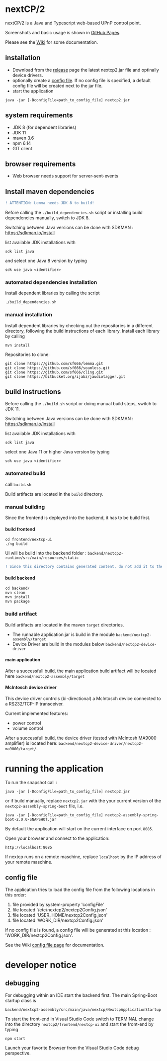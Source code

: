 # nextCP/2

nextCP/2 is a Java and Typescript web-based UPnP control point.

Screenshots and basic usage is shown in [GitHub Pages](https://sf666.github.io/).

Please see the [Wiki](https://github.com/sf666/nextcp2/wiki) for some documentation.

## installation

- Download from the [release](https://github.com/sf666/nextcp2/releases) page the latest nextcp2.jar file and optinally device drivers.
- optionally create a [config file](https://github.com/sf666/nextcp2/wiki/config-file). If no config file is specified, a default config file will be created next to the jar file.
- start the application

```
java -jar [-DconfigFile=path_to_config_file] nextcp2.jar
```


## system requirements

- JDK 8 (for dependent libraries)
- JDK 11
- maven 3.6
- npm 6.14
- GIT client

## browser requirements

- Web browser needs support for server-sent-events

## Install maven dependencies

```diff
! ATTENTION: Lemma needs JDK 8 to build!
```
Before calling the `./build_dependencies.sh` script or installing build dependencies manually, switch to JDK 8.

Switching between Java versions can be done with SDKMAN : https://sdkman.io/install

list available JDK installations with

```
sdk list java
```

and select one Java 8 version by typing

```
sdk use java <identifier>
```

### automated dependencies installation


Install dependent libraries by calling the script 

```
./build_dependencies.sh
```


### manual installation

Install dependent libraries by checking out the repositories in a different directory, following the build instructions of each library. Install each library by calling

```
mvn install
```

Repositories to clone:
 
```
git clone https://github.com/sf666/lemma.git
git clone https://github.com/sf666/seamless.git
git clone https://github.com/sf666/cling.git
git clone https://bitbucket.org/ijabz/jaudiotagger.git
```

## build instructions

Before calling the `./build.sh` script or doing manual build steps, switch to JDK 11.

Switching between Java versions can be done with SDKMAN : https://sdkman.io/install

list available JDK installations with

```
sdk list java
```

select one Java 11 or higher Java version by typing

```
sdk use java <identifier>
```

### automated build

call `build.sh`

Build artifacts are located in the `build` directory.

### manual building

Since the frontend is deployed into the backend, it has to be build first.

#### build frontend

```
cd frontend/nextcp-ui
./ng build
```

UI will be build into the backend folder : `backend/nextcp2-runtime/src/main/resources/static`

```diff
! Since this directory contains generated content, do not add it to the repository.
```

#### build backend

```
cd backend/
mvn clean
mvn install
mvn package
```

### build artifact

Build artifacts are located in the maven `target` directories. 

- The runnable application jar is build in the module `backend/nextcp2-assembly/target`
- Device Driver are build in the modules below `backend/nextcp2-device-driver`


#### main application

After a successfull build, the main application build artifact will be located here `backend/nextcp2-assembly/target`

#### McIntosch device driver

This device driver controls (bi-directional) a McIntosch device connected to a RS232/TCP-IP transceiver.

Current implemented features:

- power control
- volume control

After a successfull build, the device driver (tested with McIntosh MA9000 amplifier) is located here: `backend/nextcp2-device-driver/nextcp2-ma9000/target/`.


# running the application

To run the snapshot call :

```
java -jar [-DconfigFile=path_to_config_file] nextcp2.jar
```

or if build manually, replace `nextcp2.jar` with the your current version of the `nextcp2-assembly-spring-boot` file, i.e.

```
java -jar [-DconfigFile=path_to_config_file] nextcp2-assembly-spring-boot-2.0.0-SNAPSHOT.jar
```

By default the application will start on the current interface on port `8085`. 

Open your browser and connect to the application:

```
http://localhost:8085
```

If nextcp runs on a remote maschine, replace `localhost` by the IP address of your remote maschine.


## config file 

The application tries to load the config file from the following locations in this order:

1. file provided by system-property 'configFile'
2. file located '/etc/nextcp2/nextcp2Config.json'
3. file located 'USER_HOME/nextcp2Config.json'
4. file located 'WORK_DIR/nextcp2Config.json'

If no config file is found, a config file will be generated at this location : 'WORK_DIR/nextcp2Config.json'.

See the Wiki [config file page](https://github.com/sf666/nextcp2/wiki/config-file) for documentation.

# developer notice

## debugging

For debugging within an IDE start the backend first. The main Spring-Boot startup class is

```
backend/nextcp2-assembly/src/main/java/nextcp/NextcpApplicationStartup
```

To start the front-end in Visual Studio Code switch to TERMINAL change into the directory `nextcp2/frontend/nextcp-ui` and start the front-end by typing

```
npm start
```

Launch your favorite Browser from the Visual Studio Code debug perspective.
